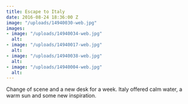 ```yaml
---
title: Escape to Italy
date: 2016-08-24 18:36:00 Z
image: "/uploads/14940030-web.jpg"
images:
- image: "/uploads/14940034-web.jpg"
  alt: 
- image: "/uploads/14940017-web.jpg"
  alt: 
- image: "/uploads/14940038-web.jpg"
  alt: 
- image: "/uploads/14940004-web.jpg"
  alt: 
---
```


Change of scene and a new desk for a week. Italy offered calm water, a warm sun and some new inspiration. 